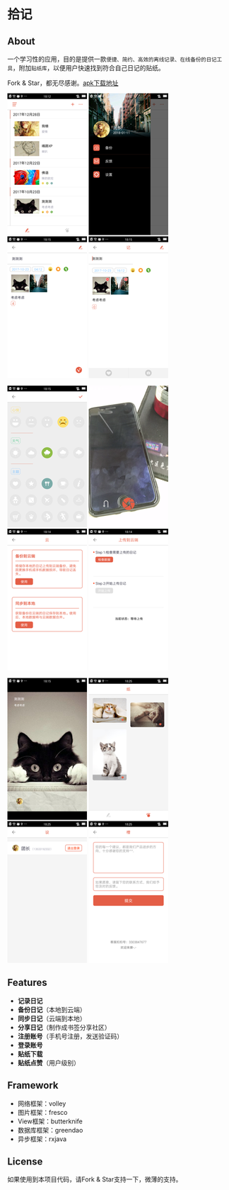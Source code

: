 拾记
================================

## About
一个学习性的应用，目的是提供一款`便捷、简约、高效的离线记录、在线备份的日记工具`，附加`贴纸库`，以便用户快速找到符合自己日记的贴纸。  

Fork & Star，都无尽感谢。[apk下载地址](https://fir.im/engm?)

![Sample 2](art/Screenshot_1_180.png) ![Sample 2](art/Screenshot_2_180.png) ![Sample 2](art/Screenshot_3_180.png) ![Sample 2](art/Screenshot_4_180.png)

![Sample 2](art/Screenshot_5_180.png) ![Sample 2](art/Screenshot_6_180.png) ![Sample 2](art/Screenshot_7_180.png) ![Sample 2](art/Screenshot_8_180.png)

![Sample 2](art/Screenshot_9_180.png) ![Sample 2](art/Screenshot_10_180.png) ![Sample 2](art/Screenshot_11_180.png) ![Sample 2](art/Screenshot_12_180.png)

## Features
* **记录日记**
* **备份日记**（本地到云端）
* **同步日记**（云端到本地）
* **分享日记**（制作成书签分享社区）
* **注册账号**（手机号注册，发送验证码）
* **登录账号**
* **贴纸下载**
* **贴纸点赞**（用户级别）

## Framework
* 网络框架：volley
* 图片框架：fresco
* View框架：butterknife
* 数据库框架：greendao
* 异步框架：rxjava

## License
如果使用到本项目代码，请Fork & Star支持一下，微薄的支持。
